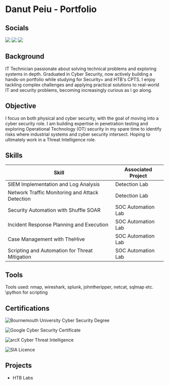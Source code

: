 # Danut Peiu - Portfolio
## Socials
<a href="https://www.linkedin.com/in/danpeiu/"><img src="https://img.shields.io/badge/-LinkedIn-0072b1?&style=for-the-badge&logo=linkedin&logoColor=white" /></a>
<a href="https://www.discord.gg/goldeennn"><img src="https://img.shields.io/badge/Discord-7289DA?style=for-the-badge&logo=discord&logoColor=white" /></a>
<a href="https://www.github.com/danpeiu"><img src="https://img.shields.io/badge/GitHub-000000?style=for-the-badge&logo=github&logoColor=white" /> </a>

## Background

IT Technician passionate about solving technical problems and exploring systems in depth. 
Graduated in Cyber Security, now actively building a hands-on portfolio while studying for Security+ and HTB's CPTS. 
I enjoy tackling complex challenges and applying practical solutions to real-world IT and security problems, becoming increasingly curious as I go along.

## Objective

I focus on both physical and cyber security, with the goal of moving into a cyber security role. I am building expertise in penetration testing and exploring Operational Technology
(OT) security in my spare time to identify risks where industrial systems and cyber security intersect.
Hoping to ultimately work in a Threat Intelligence role.

## Skills

| Skill                                         | Associated Project         |
|-----------------------------------------------|----------------------------|
| SIEM Implementation and Log Analysis          | Detection Lab |
| Network Traffic Monitoring and Attack Detection | Detection Lab |
| Security Automation with Shuffle SOAR         | SOC Automation Lab |
| Incident Response Planning and Execution      | SOC Automation Lab |
| Case Management with TheHive                  | SOC Automation Lab |
| Scripting and Automation for Threat Mitigation | SOC Automation Lab |

## Tools

Tools used:
nmap, wireshark, splunk, johntheripper, netcat, sqlmap etc.
\python for scripting

## Certifications

<div>

![Bournemouth University Cyber Security Degree](https://img.shields.io/badge/BSc_Cyber_Security-Bournemouth_University-black?style=for-the-badge&logo=bournemouth-university&logoColor=white)

![Google Cyber Security Certificate](https://img.shields.io/badge/Google-Cyber_Security_Certificate-black?style=for-the-badge&logoColor=white)

![arcX Cyber Threat Intelligence](https://img.shields.io/badge/arcX-Cyber_Threat_Intelligence_Foundations-black?style=for-the-badge&logoColor=white)

![SIA Licence](https://img.shields.io/badge/SIA_Licence-Door_Supervisor-black?style=for-the-badge&logoColor=white)

</div>

## Projects
- HTB Labs
